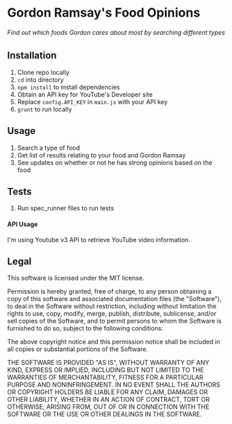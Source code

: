 
# Gordon Ramsay's Food Opinions
###### Find out which foods Gordon cares about most by searching different types

## Installation
1. Clone repo locally
2. `cd` into directory
3. `npm install` to install dependencies
4. Obtain an API key for YouTube's Developer site
5. Replace `config.API_KEY` in `main.js` with your API key
6. `grunt` to run locally

## Usage
1. Search a type of food
2. Get list of results relating to your food and Gordon Ramsay
3. See updates on whether or not he has strong opinions based on the food

## Tests
1. Run spec_runner files to run tests

#### API Usage

I'm using Youtube v3 API to retrieve YouTube video information.

## Legal

This software is licensed under the MIT license.

Permission is hereby granted, free of charge, to any person obtaining a copy of this software and associated documentation files (the "Software"), to deal in the Software without restriction, including without limitation the rights to use, copy, modify, merge, publish, distribute, sublicense, and/or sell copies of the Software, and to permit persons to whom the Software is furnished to do so, subject to the following conditions:

The above copyright notice and this permission notice shall be included in all copies or substantial portions of the Software.

THE SOFTWARE IS PROVIDED "AS IS", WITHOUT WARRANTY OF ANY KIND, EXPRESS OR IMPLIED, INCLUDING BUT NOT LIMITED TO THE WARRANTIES OF MERCHANTABILITY, FITNESS FOR A PARTICULAR PURPOSE AND NONINFRINGEMENT. IN NO EVENT SHALL THE AUTHORS OR COPYRIGHT HOLDERS BE LIABLE FOR ANY CLAIM, DAMAGES OR OTHER LIABILITY, WHETHER IN AN ACTION OF CONTRACT, TORT OR OTHERWISE, ARISING FROM, OUT OF OR IN CONNECTION WITH THE SOFTWARE OR THE USE OR OTHER DEALINGS IN THE SOFTWARE.
